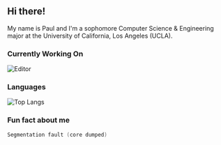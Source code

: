 ## Hi there!
My name is Paul and I'm a sophomore Computer Science & Engineering major at the University of California, Los Angeles (UCLA).

### Currently Working On
![Editor](https://github-readme-stats.vercel.app/api/pin/?username=paul-serafimescu&repo=editor)

### Languages
![Top Langs](https://github-readme-stats.vercel.app/api/top-langs/?username=paul-serafimescu&langs_count=8&layout=compact)

### Fun fact about me
```c
Segmentation fault (core dumped)
```
